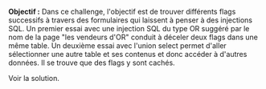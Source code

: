 **Objectif :** Dans ce challenge, l'objectif est de trouver différents flags successifs à travers des formulaires qui laissent à penser à des injections SQL.
Un premier essai avec une injection SQL du type OR suggéré par le nom de la page "les vendeurs d'OR" conduit à déceler deux flags dans une même table.
Un deuxième essai avec l'union select permet d'aller sélectionner une autre table et ses contenus et donc accéder à d'autres données. Il se trouve que des flags y sont cachés.


Voir la solution.
